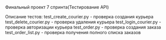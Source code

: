 Финальный проект 7 спринта(Тестирование API)

Описание тестов:
test_create_courier.py - проверка создания курьера
test_delete_courier.py - проверка удаления курьера
test_login_courier.py - проверка авторизации курьера
test_order.py - проверка создания заказа
test_order_list.py - проверка получения полного списка заказов